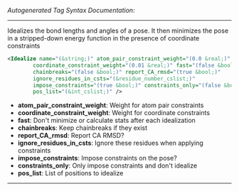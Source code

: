 <!-- THIS IS AN AUTOGENERATED FILE: Don't edit it directly, instead change the schema definition in the code itself. -->

_Autogenerated Tag Syntax Documentation:_

---
Idealizes the bond lengths and angles of a pose. It then minimizes the pose in a stripped-down energy function in the presence of coordinate constraints

```xml
<Idealize name="(&string;)" atom_pair_constraint_weight="(0.0 &real;)"
        coordinate_constraint_weight="(0.01 &real;)" fast="(false &bool;)"
        chainbreaks="(false &bool;)" report_CA_rmsd="(true &bool;)"
        ignore_residues_in_csts="(&residue_number_cslist;)"
        impose_constraints="(true &bool;)" constraints_only="(false &bool;)"
        pos_list="(&int_cslist;)" />
```

-   **atom_pair_constraint_weight**: Weight for atom pair constraints
-   **coordinate_constraint_weight**: Weight for coordinate constraints
-   **fast**: Don't minimize or calculate stats after each idealization
-   **chainbreaks**: Keep chainbreaks if they exist
-   **report_CA_rmsd**: Report CA RMSD?
-   **ignore_residues_in_csts**: Ignore these residues when applying constraints
-   **impose_constraints**: Impose constraints on the pose?
-   **constraints_only**: Only impose constraints and don't idealize
-   **pos_list**: List of positions to idealize

---
